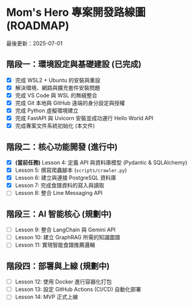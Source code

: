 # Mom's Hero 專案開發路線圖 (ROADMAP)

最後更新：2025-07-01

## 階段一：環境設定與基礎建設 (已完成)
- [x] 完成 WSL2 + Ubuntu 的安裝與重設
- [x] 解決環境、網路與擴充套件安裝問題
- [x] 完成 VS Code 與 WSL 的無縫整合
- [x] 完成 Git 本地與 GitHub 遠端的身分設定與授權
- [x] 完成 Python 虛擬環境建立
- [x] 完成 FastAPI 與 Uvicorn 安裝並成功運行 Hello World API
- [x] 完成專案文件系統初始化 (本文件)

## 階段二：核心功能開發 (進行中)
- [x] **(當前任務)** Lesson 4: 定義 API 與資料庫模型 (Pydantic & SQLAlchemy)
- [X] Lesson 5: 撰寫爬蟲腳本 (`scripts/crawler.py`)
- [X] Lesson 6: 建立與連接 PostgreSQL 資料庫
- [x] Lesson 7: 完成食譜資料的寫入與讀取
- [ ] Lesson 8: 整合 Line Messaging API

## 階段三：AI 智能核心 (規劃中)
- [ ] Lesson 9: 整合 LangChain 與 Gemini API
- [ ] Lesson 10: 建立 GraphRAG 所需的知識圖譜
- [ ] Lesson 11: 實現智能食譜推薦邏輯

## 階段四：部署與上線 (規劃中)
- [ ] Lesson 12: 使用 Docker 進行容器化打包
- [ ] Lesson 13: 設定 GitHub Actions (CI/CD) 自動化部署
- [ ] Lesson 14: MVP 正式上線